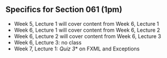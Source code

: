 ## Specifics for Section 061 (1pm)
* Week 5, Lecture 1 will cover content from Week 6, Lecture 1
* Week 6, Lecture 1 will cover content from Week 6, Lecture 2
* Week 6, Lecture 2 will cover content from Week 6, Lecture 3
* Week 6, Lecture 3: no class
* Week 7, Lecture 1: *Quiz 3** on FXML and Exceptions
